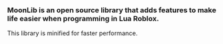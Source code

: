 ### MoonLib is an open source library that adds features to make life easier when programming in Lua Roblox.
This library is minified for faster performance.
